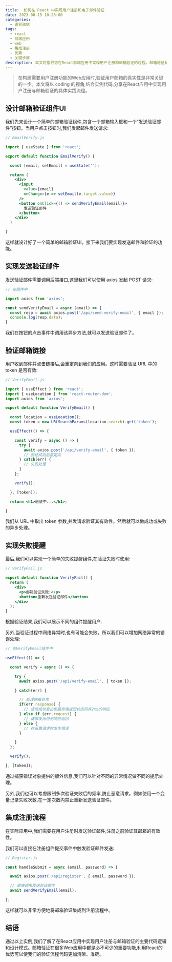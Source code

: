 ```yaml
---
title:  如何在 React 中实现用户注册和电子邮件验证
date: 2023-08-15 10:28:00
categories:
  - 语言驿站
tags:
  - react
  - 前端应用
  - web
  - 集成注册
  - 优势
  - 关键步骤
description: 本文将指导您在React前端应用中实现用户注册和邮箱验证的过程。邮箱验证是确保用户账户真实性和防止垃圾或欺诈性注册的关键步骤。
---
```


> 在构建需要用户注册功能的Web应用时,验证用户邮箱的真实性是非常关键的一步。本文将以 coding 的视角,结合实例代码,分享在React应用中实现用户注册与邮箱验证的具体实践流程。

## 设计邮箱验证组件UI

我们先来设计一个简单的邮箱验证组件,包含一个邮箱输入框和一个“发送验证邮件”按钮。当用户点击按钮时,我们发起邮件发送请求:

```jsx
// EmailVerify.js

import { useState } from 'react';

export default function EmailVerify() {

  const [email, setEmail] = useState('');

  return (
    <div>
      <input
        value={email}
        onChange={e => setEmail(e.target.value)}
      />
      <button onClick={() => sendVerifyEmail(email)}>
        发送验证邮件
      </button>
    </div>
  )

}
```

这样就设计好了一个简单的邮箱验证UI。接下来我们要实现发送邮件和验证的功能。

## 实现发送验证邮件

发送验证邮件需要调用后端接口,这里我们可以使用 axios 发起 POST 请求:

```js
// 在组件中

import axios from 'axios';

const sendVerifyEmail = async (email) => {
  const resp = await axios.post('/api/send-verify-email', { email });
  console.log(resp.data);
}
```

我们在按钮的点击事件中调用该异步方法,就可以发送验证邮件了。

## 验证邮箱链接

用户收到邮件并点击链接后,会重定向到我们的应用。这时需要验证 URL 中的 token 是否有效:

```jsx
// VerifyEmail.js

import { useEffect } from 'react';
import { useLocation } from 'react-router-dom';
import axios from 'axios';

export default function VerifyEmail() {

  const location = useLocation();
  const token = new URLSearchParams(location.search).get('token');

  useEffect(() => {

    const verify = async () => {
      try {
        await axios.post('/api/verify-email', { token });
        // 验证成功后重定向
      } catch(err) {
        // 失败处理
      }
    };

    verify();

  }, [token]);

  return <h1>验证中...</h1>;

}
```

我们从 URL 中取出 token 参数,并发请求验证其有效性。然后就可以做成功或失败的异步处理。

## 实现失败提醒

最后,我们可以实现一个简单的失败提醒组件,在验证失败时使用:

```jsx
// VerifyFail.js

export default function VerifyFail() {
  return (
    <div>
      <p>邮箱验证失败!</p>
      <button>重新发送验证邮件</button>
    </div>
  );
}
```

根据验证结果,我们可以展示不同的组件提醒用户.

另外,当验证过程中网络异常时,也有可能会失败。所以我们可以增加网络异常的错误处理:

```js
// 在VerifyEmail组件中

useEffect(() => {

  const verify = async () => {

    try {
      await axios.post('/api/verify-email', { token });

    } catch(err) {

      // 处理网络异常
      if(err.response) {
        // 请求成功发出但服务端返回状态码非2xx的响应
      } else if (err.request) {
        // 请求发出但无响应返回
      } else {
        // 在设置请求时发生错误
      }

    }
  };

  verify();

}, [token]);
```

通过捕获错误对象提供的额外信息,我们可以针对不同的异常情况做不同的提示处理。

另外,我们也可以考虑限制多次验证失败后的频率,防止恶意请求。例如使用一个变量记录失败次数,在一定次数内禁止重新发送验证邮件。

## 集成注册流程

在实际应用中,我们需要在用户注册时发送验证邮件,注册之前验证其邮箱的有效性。

我们可以直接在注册组件提交事件中触发验证邮件发送:

```jsx
// Register.js

const handleSubmit = async (email, password) => {

  await axios.post('/api/register', { email, password });

  // 直接调用发送验证邮件
  await sendVerifyEmail(email);

};
```

这样就可以非常方便地将邮箱验证集成到注册流程中。

## 结语

通过以上实例,我们了解了在React应用中实现用户注册与邮箱验证的主要代码逻辑和设计模式。邮箱验证在很多Web应用中都是必不可少的重要功能,利用React的优势可以使我们的验证流程代码更加清晰、准确。
